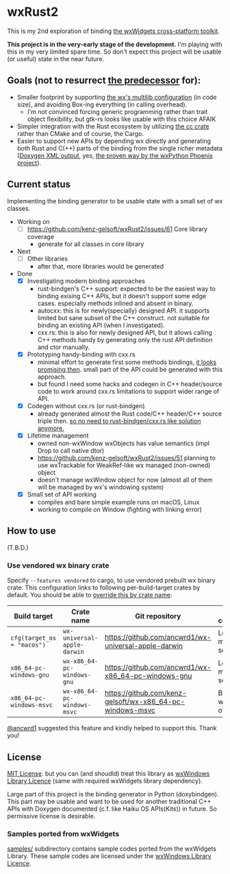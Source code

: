 # wxRust2

This is my 2nd exploration of binding [the wxWidgets cross-platform toolkit](https://www.wxwidgets.org/).

**This project is in the very-early stage of the development.** I'm playing with this in my very limited spare time. So don't expect this project will be usable (or useful) state in the near future.

## Goals (not to resurrect [the predecessor](https://github.com/kenz-gelsoft/wxRust) for):

* Smaller footprint by supporting [the wx's multilib configuration](https://docs.wxwidgets.org/trunk/page_libs.html) (in code size), and avoiding Box-ing everything (in calling overhead).
    * I'm not convinced forcing generic programming rather than trait object flexibility, but gtk-rs looks like usable with this choice AFAIK
* Simpler integration with the Rust ecosystem by utilizing [the cc crate](https://crates.io/crates/cc) rather than CMake and of course, the Cargo.
* Easier to support new APIs by depending wx directly and generating both Rust and C(++) parts of the binding from the single richer metadata ([Doxygen XML output](https://www.doxygen.nl/manual/customize.html#xmlgenerator), yes, [the proven way by the wxPython Phoenix project](https://wiki.wxpython.org/ProjectPhoenix/DevelopmentProcess)).

## Current status

Implementing the binding generator to be usable state with a small set of wx classes.

* Working on
    * [ ] https://github.com/kenz-gelsoft/wxRust2/issues/61 Core library coverage
        * generate for all classes in core library
* Next
    * [ ] Other libraries
        * after that, more libraries would be generated
* Done
    * [x] Investigating modern binding approaches
        * rust-bindgen's C++ support: expected to be the easiest way to binding exising C++ APIs, but it doesn't support some edge cases. especially methods inlined and absent in binary.
        * autocxx: this is for newly(specially) designed API. it supports limited but sane subset of the C++ construct. not suitable for binding an existing API (when I investigated).
        * cxx.rs: this is also for newly designed API, but it allows calling C++ methods handy by generating only the rust API definition and ctor manually.
    * [x] Prototyping handy-binding with cxx.rs
        * minimal effort to generate first some methods bindings, [it looks promising then](https://github.com/kenz-gelsoft/wxRust2/blob/99051ba57160f76aa999c4f8d15ed0b6c08188c2/src/lib.rs). small part of the API could be generated with this approach.
        * but found I need some hacks and codegen in C++ header/source code to work around cxx.rs limitations to support wider range of API.
    * [x] Codegen without cxx.rs (or rust-bindgen)
        * already generated almost the Rust code/C++ header/C++ source triple then. [so no need to rust-bindgen/cxx.rs like solution anymore.](https://github.com/kenz-gelsoft/wxRust2/pull/17)
    * [x] Lifetime management
        * owned non-wxWindow wxObjects has value semantics (impl Drop to call native dtor)
        * https://github.com/kenz-gelsoft/wxRust2/issues/51 planning to use wxTrackable for WeakRef-like wx managed (non-owned) object
        * doesn't manage wxWindow object for now (almost all of them will be managed by wx's windowing system)
    * [x] Small set of API working
        * compiles and bare simple example runs on macOS, Linux
        * working to compile on Window (fighting with linking error)

## How to use

(T.B.D.)

### Use vendored wx binary crate

Specify `--features vendored` to cargo, to use vendored prebuilt wx binary crate. This configuration links to following per-build-target crates by default. You should be able to [override this by crate name](https://doc.rust-lang.org/cargo/reference/overriding-dependencies.html):

|Build target|Crate name|Git repository|Build configuration|
|------------|----------|--------------|-------------------|
|`cfg(target_os = "macos")`|`wx-universal-apple-darwin`|https://github.com/ancwrd1/wx-universal-apple-darwin|Lean and mean config, see repo.| 
|`x86_64-pc-windows-gnu`|`wx-x86_64-pc-windows-gnu`|https://github.com/ancwrd1/wx-x86_64-pc-windows-gnu|Lean and mean config, see repo.|
|`x86_64-pc-windows-msvc`|`wx-x86_64-pc-windows-msvc`|https://github.com/kenz-gelsoft/wx-x86_64-pc-windows-msvc|Bundled wx3.1.7 official build|

[@ancwrd1](https://github.com/ancwrd1) suggested this feature and kindly helped to support this. Thank you!

## License

[MIT License](https://opensource.org/licenses/mit-license.php). but you can (and shoudld) treat this library as [wxWindows Library Licence](https://www.wxwidgets.org/about/licence/) (same with required wxWidgets library dependency).

Large part of this project is the binding generator in Python (doxybindgen). This part may be usable and want to be used for another traditional C++ APIs with Doxygen documented (c.f. like Haiku OS APIs(Kits)) in future. So permissive license is desirable.

### Samples ported from wxWidgets

[samples/](./samples/) subdirectory contains sample codes ported from the wxWidgets Library. These sample codes are licensed under the [wxWindows Library Licence](https://www.wxwidgets.org/about/licence/).
